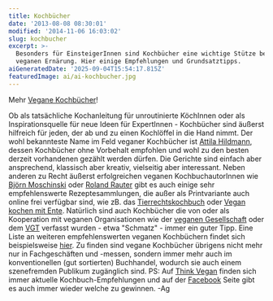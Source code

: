 ```yaml
---
title: Kochbücher
date: '2013-08-08 08:30:01'
modified: '2014-11-06 16:03:02'
slug: kochbucher
excerpt: >-
  Besonders für EinsteigerInnen sind Kochbücher eine wichtige Stütze bei der
  veganen Ernärung. Hier einige Empfehlungen und Grundsatztipps.
aiGeneratedDate: '2025-09-04T15:54:17.815Z'
featuredImage: ai/ai-kochbucher.jpg
---
```


Mehr [Vegane Kochbücher](https://www.veganblatt.com/t/vegane-kochbuecher)!

Ob als tatsächliche Kochanleitung für unroutinierte KöchInnen oder als Inspirationsquelle für neue Ideen für ExpertInnen - Kochbücher sind äußerst hilfreich für jeden, der ab und zu einen Kochlöffel in die Hand nimmt. Der wohl bekannteste Name im Feld veganer Kochbücher ist [Attila Hildmann](https://www.veganblatt.com/attila-hildmann), dessen Kochbücher ohne Vorbehalt empfohlen und wohl zu den besten derzeit vorhandenen gezählt werden dürfen. Die Gerichte sind einfach aber ansprechend, klassisch aber kreativ, vielseitig aber interessant. Neben anderen zu Recht äußerst erfolgreichen veganen KochbuchautorInnen wie [Björn Moschinski](http://www.bjoernmoschinski.de/) oder [Roland Rauter](http://rolandrauter.wordpress.com/) gibt es auch einige sehr empfehlenswerte Rezeptesammlungen, die außer als Printvariante auch online frei verfügbar sind, wie zB. das [Tierrechtskochbuch](http://tierrechtskochbuch.de/) oder [Vegan kochen mit Ente](http://ente.antispe.org/). Natürlich sind auch Kochbücher die von oder als Kooperation mit veganen Organisationen wie der [veganen Gesellschaft](http://www.vegan.at/) oder dem [VGT](http://www.vgt.at/) verfasst wurden - etwa "Schmatz" - immer ein guter Tipp. Eine Liste an weiteren empfehlenswerten veganen Kochbüchern findet sich beispielsweise [hier](http://www.vegan.at/kochbuecher/start.htm). Zu finden sind vegane Kochbücher übrigens nicht mehr nur in Fachgeschäften und -messen, sondern immer mehr auch im konventionellen (gut sortierten) Buchhandel, wodurch sie auch einem szenefremden Publikum zugänglich sind. PS: Auf [Think Vegan](http://www.think-vegan.de/) finden sich immer aktuelle Kochbuch-Empfehlungen und auf der [Facebook](https://www.facebook.com/pages/Think-Vegan/139651782896760) Seite gibt es auch immer wieder welche zu gewinnen. -Ag

